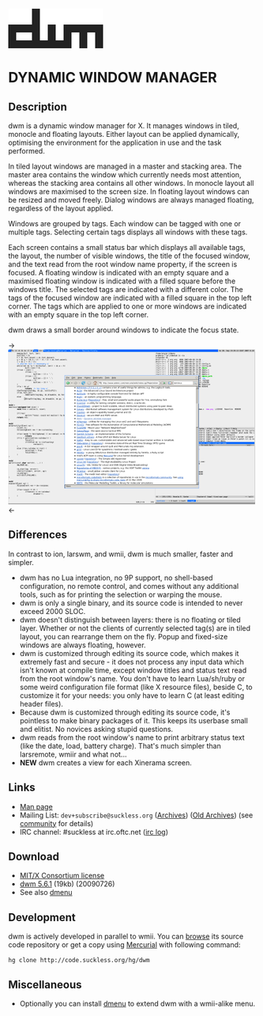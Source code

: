 ![dwm](dwm.gif)

DYNAMIC WINDOW MANAGER
======================

Description
-----------
dwm is a dynamic window manager for X. It manages windows in tiled, monocle
and floating layouts. Either layout can be applied dynamically, optimising the
environment for the application in use and the task performed.

In tiled layout windows are managed in a master and stacking area. The master
area contains the window which currently needs most attention, whereas the
stacking area contains all other windows. In monocle layout all windows are
maximised to the screen size. In floating layout windows can be resized and
moved freely. Dialog windows are always managed floating, regardless of the
layout applied.

Windows are grouped by tags. Each window can be tagged with one or multiple
tags. Selecting certain tags displays all windows with these tags.

Each screen contains a small status bar which displays all available tags, the
layout, the number of visible windows, the title of the focused window, and the
text read from the root window name property, if the screen is focused. A
floating window is indicated with an empty square and a maximised floating
window is indicated with a filled square before the windows title.  The
selected tags are indicated with a different color. The tags of the focused
window are indicated with a filled square in the top left corner.  The tags
which are applied to one or more windows are indicated with an empty square in
the top left corner.

dwm draws a small border around windows to indicate the focus state.

->[![Screenshot](screenshots/dwm-20070930s.png)](screenshots/dwm-20070930.png)<-

Differences
-----------
In contrast to ion, larswm, and wmii, dwm is much smaller, faster and simpler.

* dwm has no Lua integration, no 9P support, no shell-based configuration, no remote control, and comes without any additional tools, such as for printing the selection or warping the mouse.
* dwm is only a single binary, and its source code is intended to never exceed 2000 SLOC.
* dwm doesn't distinguish between layers: there is no floating or tiled layer. Whether or not the clients of currently selected tag(s) are in tiled layout, you can rearrange them on the fly. Popup and fixed-size windows are always floating, however.
* dwm is customized through editing its source code, which makes it extremely fast and secure - it does not process any input data which isn't known at compile time, except window titles and status text read from the root window's name. You don't have to learn Lua/sh/ruby or some weird configuration file format (like X resource files), beside C, to customize it for your needs: you only have to learn C (at least editing header files).
* Because dwm is customized through editing its source code, it's pointless to make binary packages of it. This keeps its userbase small and elitist. No novices asking stupid questions.
* dwm reads from the root window's name to print arbitrary status text (like the date, load, battery charge). That's much simpler than larsremote, wmiir and what not...
* <b>NEW</b> dwm creates a view for each Xinerama screen.

Links
-----
* [Man page](manpage)
* Mailing List: `dev+subscribe@suckless.org` ([Archives](http://lists.suckless.org/dev/)) ([Old Archives](http://lists.suckless.org/dwm/)) (see [community](http://suckless.org/common/community/) for details)
* IRC channel: #suckless at irc.oftc.net ([irc log](TODO))

Download
--------
* [MIT/X Consortium license](http://code.suckless.org/hg/dwm/raw-file/tip/LICENSE)
* [dwm 5.6.1](http://code.suckless.org/dl/dwm/dwm-5.6.1.tar.gz) (19kb) (20090726)
* See also [dmenu](http://tools.suckless.org/dmenu)

Development
-----------
dwm is actively developed in parallel to wmii. You can [browse](http://code.suckless.org/hg/dwm) its source code repository or get a copy using [Mercurial](http://www.selenic.com/mercurial/) with following command:

	hg clone http://code.suckless.org/hg/dwm

Miscellaneous
-------------
* Optionally you can install [dmenu](http://tools.suckless.org/dmenu) to extend dwm with a wmii-alike menu.
